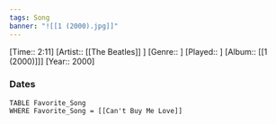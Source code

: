 ```yaml
---
tags: Song  
banner: "![[1 (2000).jpg]]"
---
```

[Time:: 2:11]
[Artist:: [[The Beatles]] ]
[Genre:: ]
[Played:: ]
[Album:: [[1 (2000)]]]
[Year:: 2000]
### Dates
````dataview
TABLE Favorite_Song
WHERE Favorite_Song = [[Can't Buy Me Love]]
````